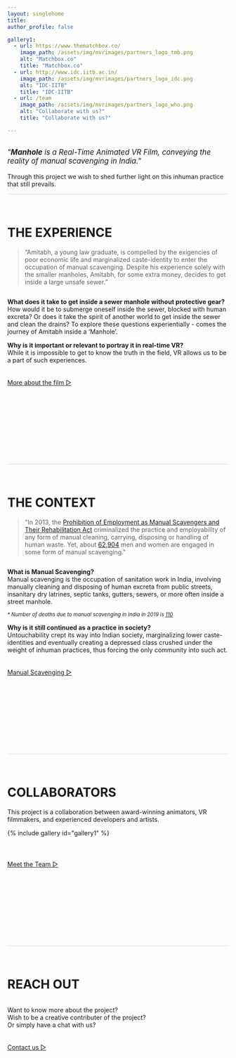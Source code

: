 ```yaml
---
layout: singlehome
title: 
author_profile: false

gallery1:
  - url: https://www.thematchbox.co/
    image_path: /assets/img/mvrimages/partners_logo_tmb.png
    alt: "Matchbox.co"
    title: "Matchbox.co"
  - url: http://www.idc.iitb.ac.in/
    image_path: /assets/img/mvrimages/partners_logo_idc.png
    alt: "IDC-IITB"
    title: "IDC-IITB"
  - url: /team
    image_path: /assets/img/mvrimages/partners_logo_who.png
    alt: "Collaborate with us?"
    title: "Collaborate with us?"

---
```


<br>

<span style="font-size: larger; font-style: italic;">
"<b>Manhole</b> is a Real-Time Animated VR Film, conveying the reality of manual scavenging in India." 
</span>
<br><br>
Through this project we wish to shed further light on this inhuman practice that still prevails.
<br>

<hr style="height:1px;border-width:0;color:#fcd5ce;background-color:#fcd5ce">
<br>


<a name="aboutinfo"></a>
# THE EXPERIENCE

>“Amitabh, a young law graduate, is compelled by the exigencies of poor economic life and marginalized caste-identity to enter the occupation of manual scavenging. Despite his experience solely with the smaller manholes, Amitabh, for some extra money, decides to get inside a large unsafe sewer.”


<figure class="align-left" style="width:100%; max-width:400px;">
  <img src="{{ site.url }}{{ site.baseurl }}/assets/img/mvrimages/homepage_vr.png" alt="">
</figure> 

**What does it take to get inside a sewer manhole without protective gear?**<br>
How would it be to submerge oneself inside the sewer, blocked with human excreta? Or does it take the spirit of another world to get inside the sewer and clean the drains? To explore these questions experientially - comes the journey of Amitabh inside a ‘Manhole’. 

**Why is it important or relevant to portray it in real-time VR?**<br>
While it is impossible to get to know the truth in the field, VR allows us to be a part of such experiences.


<div class = "home-button" style="height:100px; padding-top: 20px; padding-bottom: 80px;">     
 <a class = "home-button" href="{{ site.baseurl }}/about">More about the film ▷</a>       
</div> 

<hr style="height:1px;border-width:0;color:#fcd5ce;background-color:#fcd5ce">
<br>

<a name="aboutinfo"></a>
# THE CONTEXT

> "In 2013, the [Prohibition of Employment as Manual Scavengers and Their Rehabilitation Act](http://legislative.gov.in/sites/default/files/A2013-25.pdf) criminalized the practice and employability of any form of manual cleaning, carrying, disposing or handling of human waste. Yet, about [62,904](https://www.thehindu.com/news/national/indias-manual-scavenging-problem/article30834545.ece) men and women are engaged in some form of manual scavenging."

<figure class="align-right" style="width:100%; max-width:400px;">
  <img src="{{ site.url }}{{ site.baseurl }}/assets/img/mvrimages/homepage_manholeenter2.png" alt="">
</figure> 

**What is Manual Scavenging?**<br>
Manual scavenging is the occupation of sanitation work in India, involving manually cleaning and disposing of human excreta from public streets, insanitary dry latrines, septic tanks, gutters, sewers, or more often inside a street manhole.

<small>_* Number of deaths due to manual scavenging in India in 2019 is [110](https://www.thehindu.com/news/national/110-deaths-by-cleaning-sewers-septic-tanks-in-2019/article30795201.ece)_</small>


**Why is it still continued as a practice in society?**<br>
Untouchability crept its way into Indian society, marginalizing lower caste-identities and eventually creating a depressed class crushed under the weight of inhuman practices, thus forcing the only community into such act. 


<div class = "home-button" style="height:100px; padding-top: 20px; padding-bottom: 80px;">       
 <a class = "home-button" href="{{ site.baseurl }}/background">Manual Scavenging ▷</a>       
</div> 

<hr style="height:1px;border-width:0;color:#fcd5ce;background-color:#fcd5ce">
<br>

<a name="teaminfo"></a>
# COLLABORATORS

This project is a collaboration between award-winning animators, VR filmmakers, and experienced developers and artists.

{% include gallery id="gallery1" %}

<div class = "home-button" style="height:100px; padding-top: 40px; padding-bottom: 80px;">     
 <a class = "home-button" href="{{ site.baseurl }}/team">Meet the Team ▷</a>       
</div> 

<hr style="height:1px;border-width:0;color:#fcd5ce;background-color:#fcd5ce">
<br>


<a name="contactinfo"></a>
# REACH OUT

<figure class="align-left" style="width:100%; max-width:400px; margin-top: 0px">
  <img src="{{ site.url }}{{ site.baseurl }}/assets/img/mvrimages/billu1.png" alt="">
</figure> 

Want to know more about the project? <br> 
Wish to be a creative contributer of the project?  <br> 
Or simply have a chat with us? 



<div class = "home-button" style="height:100px; padding-top: 20px;">     
 <a class = "home-button" href="{{ site.baseurl }}/contact">Contact us ▷</a>       
</div> 

